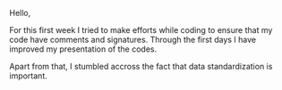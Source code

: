 Hello,

For this first week I tried to make efforts while coding to ensure that my code have comments and signatures.
Through the first days I have improved my presentation of the codes.

Apart from that, I stumbled accross the fact that data standardization is important.
